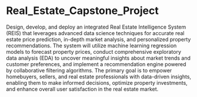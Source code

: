 # Real_Estate_Capstone_Project

Design, develop, and deploy an integrated Real Estate Intelligence System (REIS) that leverages advanced data science techniques for accurate real estate price prediction, in-depth market analysis, and personalized property recommendations. The system will utilize machine learning regression models to forecast property prices, conduct comprehensive exploratory data analysis (EDA) to uncover meaningful insights about market trends and customer preferences, and implement a recommendation engine powered by collaborative filtering algorithms. The primary goal is to empower homebuyers, sellers, and real estate professionals with data-driven insights, enabling them to make informed decisions, optimize property investments, and enhance overall user satisfaction in the real estate market.
